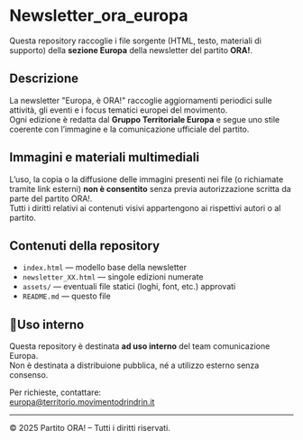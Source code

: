 # Newsletter_ora_europa

Questa repository raccoglie i file sorgente (HTML, testo, materiali di supporto) della **sezione Europa** della newsletter del partito **ORA!**.

## Descrizione

La newsletter "Europa, è ORA!" raccoglie aggiornamenti periodici sulle attività, gli eventi e i focus tematici europei del movimento.  
Ogni edizione è redatta dal **Gruppo Territoriale Europa** e segue uno stile coerente con l’immagine e la comunicazione ufficiale del partito.

## Immagini e materiali multimediali

L’uso, la copia o la diffusione delle immagini presenti nei file (o richiamate tramite link esterni) **non è consentito** senza previa autorizzazione scritta da parte del partito ORA!.  
Tutti i diritti relativi ai contenuti visivi appartengono ai rispettivi autori o al partito.

## Contenuti della repository

- `index.html` — modello base della newsletter
- `newsletter_XX.html` — singole edizioni numerate
- `assets/` — eventuali file statici (loghi, font, etc.) approvati
- `README.md` — questo file

## 🧩Uso interno

Questa repository è destinata **ad uso interno** del team comunicazione Europa.  
Non è destinata a distribuione pubblica, né a utilizzo esterno senza consenso.

Per richieste, contattare:  
[europa@territorio.movimentodrindrin.it](mailto:europa@territorio.movimentodrindrin.it)

---

© 2025 Partito ORA! – Tutti i diritti riservati.

